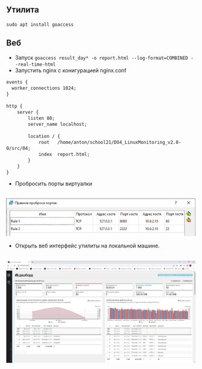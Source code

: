 ## Утилита
```
sudo apt install goaccess

```
## Веб

* Запуск `goaccess result_day* -o report.html --log-format=COMBINED --real-time-html`
* Запустить nginx c конигурацией nginx.conf
```
events {
  worker_connections 1024;
}

http {
    server {
        listen 80;
        server_name localhost;

        location / {
            root   /home/anton/school21/DO4_LinuxMonitoring_v2.0-0/src/04;
            index  report.html;
        }
    }
}
```
* Пробросить порты виртуалки

<br/> ![issue](images/1.png)

* Открыть веб интерфейс утилиты на локальной машине.

<br/> ![issue](images/2.png)